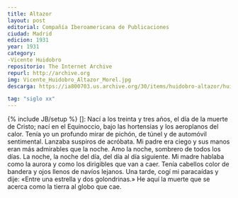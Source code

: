 ```yaml
---
title: Altazor
layout: post
editorial: Compañía Iberoamericana de Publicaciones
ciudad: Madrid
edicion: 1931
year: 1931
category:
-Vicente Huidobro
repositorio: The Internet Archive
repurl: http://archive.org
img: Vicente_Huidobro_Altazor_Morel.jpg
descarga: https://ia800703.us.archive.org/30/items/huidobro-altazor/huidobro-altazor.pdf

tag: "siglo xx"
---
```

{% include JB/setup %} []: Nací a los treinta y tres años, el día de la muerte de Cristo; nací en el Equinoccio, bajo las hortensias y los aeroplanos del calor. 
Tenía yo un profundo mirar de pichón, de túnel y de automóvil sentimental. Lanzaba suspiros de acróbata.
Mi padre era ciego y sus manos eran más admirables que la noche.
Amo la noche, sombrero de todos los días.
La noche, la noche del día, del día al día siguiente.
Mi madre hablaba como la aurora y como los dirigibles que van a caer. Tenía cabellos color de bandera y ojos llenos de navíos lejanos.
Una tarde, cogí mi paracaídas y dije: «Entre una estrella y dos golondrinas.» He aquí la muerte que se acerca como la tierra al globo que cae. 

<!---
